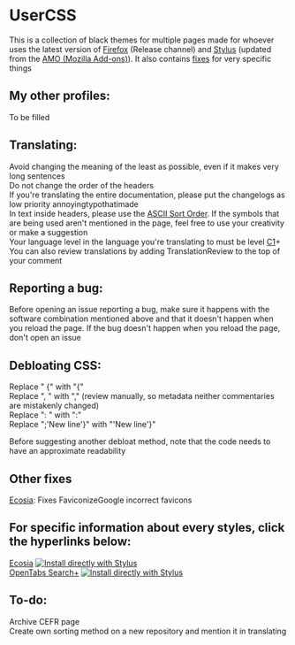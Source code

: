 # UserCSS
This is a collection of black themes for multiple pages made for whoever uses the latest version of [Firefox](https://www.mozilla.org/firefox/download/thanks/) (Release channel) and [Stylus](https://addons.mozilla.org/en-GB/firefox/addon/styl-us/) (updated from the [AMO (Mozilla Add-ons)](https://addons.mozilla.org/en-GB/firefox/)). It also contains [fixes](#fixes) for very specific things

## My other profiles:
To be filled

## Translating:
Avoid changing the meaning of the least as possible, even if it makes very long sentences<br>
Do not change the order of the headers<br>
If you're translating the entire documentation, please put the changelogs as low priority annoyingtypothatimade<br>
In text inside headers, please use the [ASCII Sort Order](https://support.ecisolutions.com/doc-ddms/help/reportsmenu/ascii_sort_order_chart.htm). If the symbols that are being used aren't mentioned in the page, feel free to use your creativity or make a suggestion<br>
Your language level in the language you're translating to must be level [C1](https://en.wikipedia.org/wiki/Common_European_Framework_of_Reference_for_Languages)+<br>
You can also review translations by adding TranslationReview to the top of your comment<br>

## Reporting a bug:
Before opening an issue reporting a bug, make sure it happens with the software combination mentioned above and that it doesn't happen when you reload the page. If the bug doesn't happen when you reload the page, don't open an issue

## Debloating CSS:
Replace " {" with "{"<br>
Replace ", " with "," (review manually, so metadata neither commentaries are mistakenly changed)<br>
Replace ": " with ":"<br>
Replace ";'New line'}" with "'New line'}"

Before suggesting another debloat method, note that the code needs to have an approximate readability

## <a name="fixes"></a>Other fixes
[Ecosia](https://github.com/Gersonzao/UserCSS/tree/main/Ecosia.css.elements): Fixes FaviconizeGoogle incorrect favicons 

## For specific information about every styles, click the hyperlinks below:
[Ecosia](https://github.com/Gersonzao/UserCSS/tree/main/Ecosia.css.elements) [![Install directly with Stylus](https://img.shields.io/badge/Install%20directly%20with-Stylus-00adad.svg)](https://raw.githubusercontent.com/Gersonzao/UserCSS/main/Ecosia.user.css)<br>
[OpenTabs Search+](https://github.com/Gersonzao/UserCSS/tree/main/OpenTabs%20Search%2B.elements) [![Install directly with Stylus](https://img.shields.io/badge/Install%20directly%20with-Stylus-00adad.svg)](https://raw.githubusercontent.com/Gersonzao/UserCSS/main/OpenTabs%20Search%2B.user.css)

## To-do:
Archive CEFR page<br>
Create own sorting method on a new repository and mention it in translating
